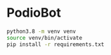 # PodioBot
```bash
python3.8 -m venv venv
source venv/bin/activate
pip install -r requirements.txt
```